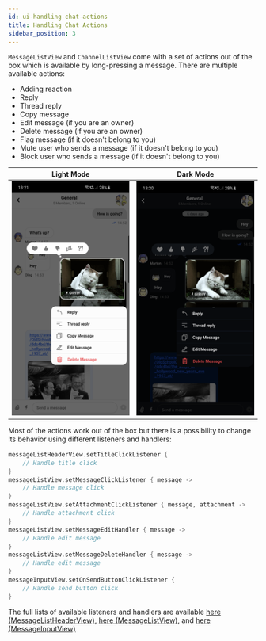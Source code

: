 ```yaml
---
id: ui-handling-chat-actions
title: Handling Chat Actions
sidebar_position: 3
---
```

`MessageListView` and `ChannelListView` come with a set of actions out of the box which is available by long-pressing a message. There are multiple available actions:
* Adding reaction
* Reply
* Thread reply
* Copy message
* Edit message (if you are an owner)
* Delete message (if you are an owner)
* Flag message (if it doesn't belong to you)
* Mute user who sends a message (if it doesn't belong to you)
* Block user who sends a message (if it doesn't belong to you)

| Light Mode | Dark Mode |
| --- | --- |
|![message_options_light](../../assets/message_options_light.png)|![message_options_dark](../../assets/message_options_dark.png)|

Most of the actions work out of the box but there is a possibility to change its behavior using different listeners and handlers:
```kotlin
messageListHeaderView.setTitleClickListener {
    // Handle title click
}
messageListView.setMessageClickListener { message ->
    // Handle message click
}
messageListView.setAttachmentClickListener { message, attachment ->
    // Handle attachment click
}
messageListView.setMessageEditHandler { message ->
    // Handle edit message
}
messageListView.setMessageDeleteHandler { message ->
    // Handle edit message
}
messageInputView.setOnSendButtonClickListener {
    // Handle send button click
}
```
The full lists of available listeners and handlers are available [here (MessageListHeaderView)](https://getstream.github.io/stream-chat-android/stream-chat-android-ui-components/stream-chat-android-ui-components/io.getstream.chat.android.ui.message.list.header/-message-list-header-view/index.html), [here (MessageListView)](https://getstream.github.io/stream-chat-android/stream-chat-android-ui-components/stream-chat-android-ui-components/io.getstream.chat.android.ui.message.list/-message-list-view/index.html), and [here (MessageInputView)](https://getstream.github.io/stream-chat-android/stream-chat-android-ui-components/stream-chat-android-ui-components/io.getstream.chat.android.ui.message.input/-message-input-view/index.html)
